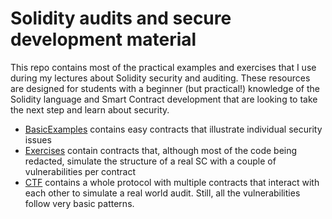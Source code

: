 # Solidity audits and secure development material
This repo contains most of the practical examples and exercises that I use during my lectures about Solidity security and auditing. These resources are designed for students with a beginner (but practical!) knowledge of the Solidity language and Smart Contract development that are looking to take the next step and learn about security.

- [BasicExamples]() contains easy contracts that illustrate individual security issues
- [Exercises]() contain contracts that, although most of the code being redacted, simulate the structure of a real SC with a couple of vulnerabilities per contract
- [CTF]() contains a whole protocol with multiple contracts that interact with each other to simulate a real world audit. Still, all the vulnerabilities follow very basic patterns. 
